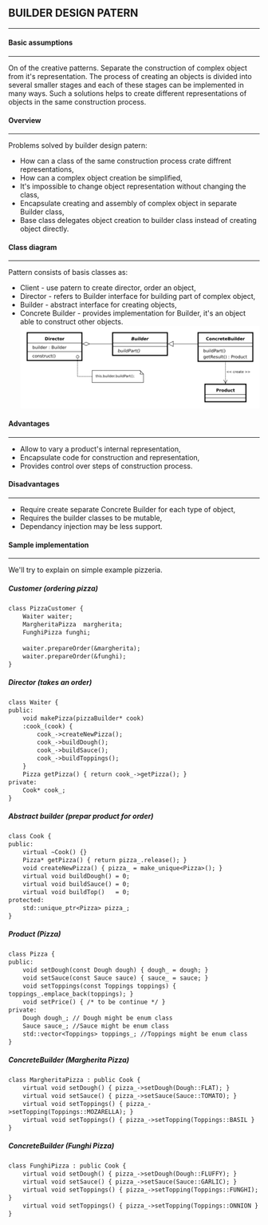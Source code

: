 ## BUILDER DESIGN PATERN
---


#### Basic assumptions
---
On of the creative patterns.
Separate the construction of complex object from it's representation.
The process of creating an objects is divided into several smaller stages and each of these stages can be implemented in many ways.
Such a solutions helps to create different representations of objects in the same construction process.


#### Overview
---
Problems solved by builder design patern:
* How can a class of the same construction process crate diffrent representations,
* How can a complex object creation be simplified,
* It's impossible to change object representation without changing the class,
* Encapsulate creating and assembly of complex object in separate Builder class,
* Base class delegates object creation to builder class instead of creating object directly.


#### Class diagram
---
Pattern consists of basis classes as:
* Client - use patern to create director, order an object,
* Director - refers to Builder interface for building part of complex object,
* Builder - abstract interface for creating objects,
* Concrete Builder - provides implementation for Builder, it's an object able to construct other objects. 
![Builder UML](Builder_UML.png)


#### Advantages
---
* Allow to vary a product's internal representation,
* Encapsulate code for construction and representation,
* Provides control over steps of construction process.


#### Disadvantages
---
* Require create separate Concrete Builder for each type of object,
* Requires the builder classes to be mutable,
* Dependancy injection may be less support.


#### Sample implementation
---
We'll try to explain on simple example pizzeria.

##### Customer (ordering pizza)
```
class PizzaCustomer {
    Waiter waiter;
    MargheritaPizza  margherita;
    FunghiPizza funghi;

    waiter.prepareOrder(&margherita);
    waiter.prepareOrder(&funghi);
}
```

##### Director (takes an order)
```
class Waiter {
public:
    void makePizza(pizzaBuilder* cook)
    :cook_(cook) {
        cook_->createNewPizza();
        cook_->buildDough();
        cook_->buildSauce();
        cook_->buildToppings();
    }
    Pizza getPizza() { return cook_->getPizza(); }
private:
    Cook* cook_;
}
```

##### Abstract builder (prepar product for order)
```
class Cook {
public:
    virtual ~Cook() {}
    Pizza* getPizza() { return pizza_.release(); }
    void createNewPizza() { pizza_ = make_unique<Pizza>(); }
    virtual void buildDough() = 0;
    virtual void buildSauce() = 0;
    virtual void buildTop()   = 0;
protected:
    std::unique_ptr<Pizza> pizza_;
}
```

##### Product (Pizza)
```
class Pizza {
public:
    void setDough(const Dough dough) { dough_ = dough; }
    void setSauce(const Sauce sauce) { sauce_ = sauce; }
    void setToppings(const Toppings toppings) { toppings_.emplace_back(toppings); }
    void setPrice() { /* to be continue */ }
private:
    Dough dough_; // Dough might be enum class
    Sauce sauce_; //Sauce might be enum class
    std::vector<Toppings> toppings_; //Toppings might be enum class
}
```

##### ConcreteBuilder (Margherita Pizza)
```
class MargheritaPizza : public Cook {
    virtual void setDough() { pizza_->setDough(Dough::FLAT); }
    virtual void setSauce() { pizza_->setSauce(Sauce::TOMATO); }
    virtual void setToppings() { pizza_->setTopping(Toppings::MOZARELLA); }
    virtual void setToppings() { pizza_->setTopping(Toppings::BASIL } 
}
```

##### ConcreteBuilder (Funghi Pizza)
```
class FunghiPizza : public Cook {
    virtual void setDough() { pizza_->setDough(Dough::FLUFFY); }
    virtual void setSauce() { pizza_->setSauce(Sauce::GARLIC); }
    virtual void setToppings() { pizza_->setTopping(Toppings::FUNGHI); }
    virtual void setToppings() { pizza_->setTopping(Toppings::ONNION } 
}
```


